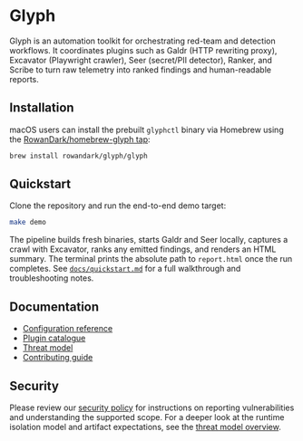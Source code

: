 # Glyph

Glyph is an automation toolkit for orchestrating red-team and detection workflows.
It coordinates plugins such as Galdr (HTTP rewriting proxy), Excavator (Playwright
crawler), Seer (secret/PII detector), Ranker, and Scribe to turn raw telemetry into
ranked findings and human-readable reports.

## Installation

macOS users can install the prebuilt `glyphctl` binary via Homebrew using the
[RowanDark/homebrew-glyph tap](https://github.com/RowanDark/homebrew-glyph):

```bash
brew install rowandark/glyph/glyph
```

## Quickstart

Clone the repository and run the end-to-end demo target:

```bash
make demo
```

The pipeline builds fresh binaries, starts Galdr and Seer locally, captures a crawl
with Excavator, ranks any emitted findings, and renders an HTML summary. The terminal
prints the absolute path to `report.html` once the run completes. See
[`docs/quickstart.md`](docs/quickstart.md) for a full walkthrough and troubleshooting
notes.

## Documentation

* [Configuration reference](docs/configuration.md)
* [Plugin catalogue](docs/plugins.md)
* [Threat model](docs/threat-model.md)
* [Contributing guide](CONTRIBUTING.md)

## Security

Please review our [security policy](SECURITY.md) for instructions on reporting
vulnerabilities and understanding the supported scope. For a deeper look at the
runtime isolation model and artifact expectations, see the
[threat model overview](docs/threat-model.md).

